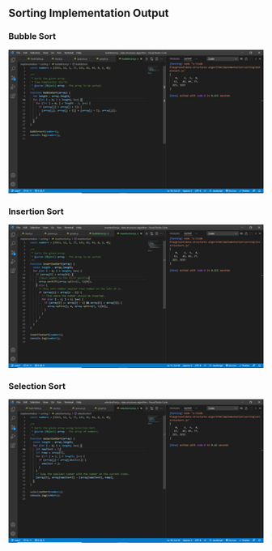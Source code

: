 ## Sorting Implementation Output

### Bubble Sort

![alt](./img/bubble-sort-output.PNG)

### Insertion Sort

![alt](./img/insertion-sort-output.PNG)

### Selection Sort

![alt](./img/selection-sort-output.PNG)

